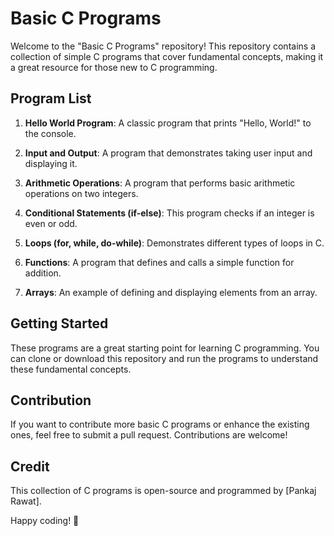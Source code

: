 # Basic C Programs

Welcome to the "Basic C Programs" repository! This repository contains a collection of simple C programs that cover fundamental concepts, making it a great resource for those new to C programming.

## Program List

1. **Hello World Program**: A classic program that prints "Hello, World!" to the console.

2. **Input and Output**: A program that demonstrates taking user input and displaying it.

3. **Arithmetic Operations**: A program that performs basic arithmetic operations on two integers.

4. **Conditional Statements (if-else)**: This program checks if an integer is even or odd.

5. **Loops (for, while, do-while)**: Demonstrates different types of loops in C.

6. **Functions**: A program that defines and calls a simple function for addition.

7. **Arrays**: An example of defining and displaying elements from an array.

## Getting Started

These programs are a great starting point for learning C programming. You can clone or download this repository and run the programs to understand these fundamental concepts.

## Contribution

If you want to contribute more basic C programs or enhance the existing ones, feel free to submit a pull request. Contributions are welcome!

## Credit

This collection of C programs is open-source and programmed by [Pankaj Rawat].

Happy coding! 🚀
